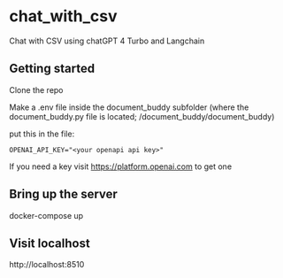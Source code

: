 # chat_with_csv
Chat with CSV using chatGPT 4 Turbo and Langchain

## Getting started

Clone the repo

Make a .env file inside the document_buddy subfolder (where the document_buddy.py file is located; /document_buddy/document_buddy)

put this in the file:

```console
OPENAI_API_KEY="<your openapi api key>"
```

If you need a key visit https://platform.openai.com to get one

## Bring up the server
docker-compose up 

## Visit localhost
http://localhost:8510